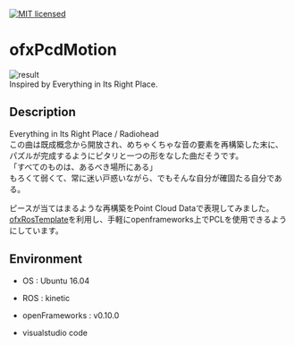 [![MIT licensed](https://img.shields.io/badge/license-MIT-blue.svg)](LICENSE)
# ofxPcdMotion
![result](https://github.com/chakio/ofxPcdMotion/blob/master/media/ofxPcdMotion.gif)  
Inspired by Everything in Its Right Place.

## Description
Everything in Its Right Place / Radiohead  
この曲は既成概念から開放され、めちゃくちゃな音の要素を再構築した末に、  
パズルが完成するようにピタリと一つの形をなした曲だそうです。  
「すべてのものは、あるべき場所にある」  
もろくて弱くて、常に迷い戸惑いながら、でもそんな自分が確固たる自分である。  

ピースが当てはまるような再構築をPoint Cloud Dataで表現してみました。  
[ofxRosTemplate](https://github.com/chakio/ofxRosTemplate)を利用し、手軽にopenframeworks上でPCLを使用できるようにしています。  

## Environment
* OS : Ubuntu 16.04
* ROS : kinetic  
* openFrameworks :   v0.10.0

* visualstudio code  